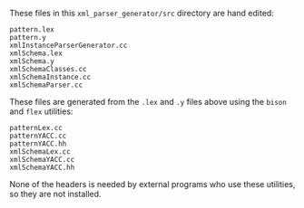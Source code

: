 These files in this `xml_parser_generator/src` directory are hand edited: 

```
pattern.lex
pattern.y
xmlInstanceParserGenerator.cc
xmlSchema.lex
xmlSchema.y
xmlSchemaClasses.cc
xmlSchemaInstance.cc
xmlSchemaParser.cc
```
These files are generated from the `.lex` and `.y` files above using the `bison` and `flex` utilities:
```
patternLex.cc
patternYACC.cc
patternYACC.hh
xmlSchemaLex.cc
xmlSchemaYACC.cc
xmlSchemaYACC.hh
```
None of the headers is needed by external programs who use these utilities, so they are not installed. 

